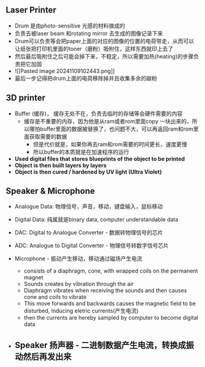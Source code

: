 
## Laser Printer
- Drum 是由photo-sensitive 光感的材料做成的
- 负责去被laser beam 和rotating mirror 去生成的图像记录下来
- Drum可以负责等会把paper上面的对应的图像的位置的电荷带走，从而可以让纸张把打印机里面的toner（磨粉）吸附住，这样东西就印上去了
- 然后最后吸附住之后可能会掉下来，不稳定，所以需要加热(heating)的步骤负责把它加固
- ![[Pasted image 20241109102443.png]]
- 最后一步记得把drum上面的电荷移除掉并且收集多余的碳粉

## 3D printer
- Buffer (缓存)， 缓存无处不在，负责去临时的存储等会硬件需要的内容
	- 缓存是不重要的内存，因为他是从ram或者rom里面copy 一块出来的，所以哪怕buffer里面的数据被替换了，也问题不大，可以再返回ram和rom里面获取需要的数据
		- 但是代价就是，如果你再去ram和rom需要的时间更长，速度更慢
		- 所以buffer的本质就是在加速程序的运行
- **Used digital files that stores blueprints of the object to be printed**
- **Object is then built layers by layers**
- **Object is then cured / hardened by UV light (Ultra Violet)**

## Speaker & Microphone
- Analogue Data: 物理信号，声音，移动，键盘输入，鼠标移动
- Digital Data: 纯属就是binary data, computer understandable data
- DAC: Digital to Analogue Converter - 数据转物理信号的芯片
- ADC: Analogue to Digital Converter - 物理信号转数字信号芯片


- Microphone - 振动产生移动，移动通过磁场产生电流
	- consists of a diaphragm, cone, with wrapped coils on the permanent magnet
	- Sounds creates by vibration through the air
	- Diaphragm vibrates when receiving the sounds and then causes cone and coils to vibrate
	- This move forwards and backwards causes the magnetic field to be disturbed, inducing eletric currents(产生电流)
	- then the currents are hereby sampled by computer to become digital data
- Speaker 扬声器 - 二进制数据产生电流，转换成振动然后再发出来
	- 